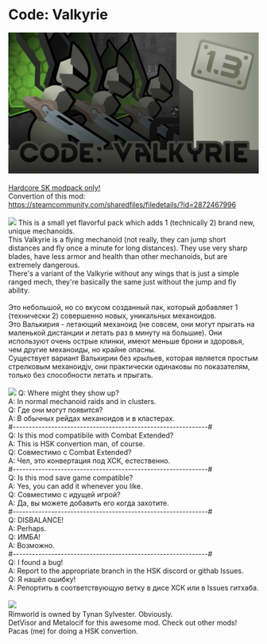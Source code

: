 # Code: Valkyrie
![Preview](/__PREVIEW__/CVHSK.jpg?raw=true "Preview")<br><br>
[Hardcore SK modpack only!](https://github.com/skyarkhangel/Hardcore-SK/tree/development)
<br>
Convertion of this mod:<br>
https://steamcommunity.com/sharedfiles/filedetails/?id=2872467996
<br><br>
<img src="https://i.imgur.com/svEwA2k.png">
This is a small yet flavorful pack which adds 1 (technically 2) brand new, unique mechanoids.<br>
This Valkyrie is a flying mechanoid (not really, they can jump short distances and fly once a minute for long distances). They use very sharp blades, have less armor and health than other mechanoids, but are extremely dangerous.<br>
There's a variant of the Valkyrie without any wings that is just a simple ranged mech, they're basically the same just without the jump and fly ability.<br>
<br>
Это небольшой, но со вкусом созданный пак, который добавляет 1 (технически 2) совершенно новых, уникальных механоидов.<br>
Это Валькирия - летающий механоид (не совсем, они могут прыгать на маленькой дистанции и летать раз в минуту на большие). Они используют очень острые клинки, имеют меньше брони и здоровья, чем другие механоиды, но крайне опасны.<br>
Существует вариант Валькирии без крыльев, которая является простым стрелковым механоидjv, они практически одинаковы по показателям, только без способности летать и прыгать.<br>
<br>
<img src="https://i.imgur.com/5KVUmeE.png">
Q: Where might they show up?<br>
A: In normal mechanoid raids and in clusters.<br>
Q: Где они могут появится?<br>
A: В обычных рейдах механоидов и в кластерах.<br>
#-------------------------------------------------------------#<br>
Q: Is this mod compatibile with Combat Extended?<br>
A: This is HSK convertion man, of course.<br>
Q: Совместимо с Combat Extended?<br>
A: Чел, это конвертация под ХСК, естественно.<br>
#-------------------------------------------------------------#<br>
Q: Is this mod save game compatible?<br>
A: Yes, you can add it whenever you like.<br>
Q: Совместимо с идущей игрой?<br>
A: Да, вы можете добавить его когда захотите.<br>
#-------------------------------------------------------------#<br>
Q: DISBALANCE!<br>
A: Perhaps.<br>
Q: ИМБА!<br>
A: Возможно.<br>
#-------------------------------------------------------------#<br>
Q: I found a bug!<br>
A: Report to the appropriate branch in the HSK discord or githab Issues.<br>
Q: Я нашёл ошибку!<br>
A: Репортить в соответствующую ветку в дисе ХСК или в Issues гитхаба.<br>
<br>
<img src="https://i.imgur.com/fdngbbh.png"><br>
Rimworld is owned by Tynan Sylvester. Obviously.<br>
DetVisor and Metalocif for this awesome mod. Check out other mods!<br>
Pacas (me) for doing a HSK convertion.<br>
